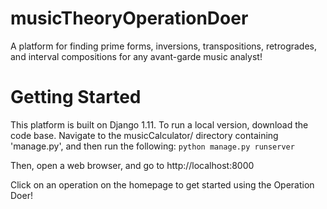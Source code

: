# musicTheoryOperationDoer
A platform for finding prime forms, inversions, transpositions, retrogrades, and interval compositions for any avant-garde music analyst!

# Getting Started
This platform is built on Django 1.11.  To run a local version, download the code base.  Navigate to the musicCalculator/ directory containing 'manage.py', and then run the following:
`python manage.py runserver`

Then, open a web browser, and go to http://localhost:8000

Click on an operation on the homepage to get started using the Operation Doer!
